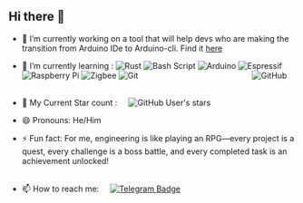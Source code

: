 ## Hi there 👋

- 🔭 I’m currently working on a tool that will help devs who are making the transition from Arduino IDe to Arduino-cli. Find it [here](https://github.com/Vaishnav-Sabari-Girish/arduino-cli-interactive/)
- 🌱 I’m currently learning :  ![Rust](https://img.shields.io/badge/rust-%23000000.svg?style=for-the-badge&logo=rust&logoColor=white)  ![Bash Script](https://img.shields.io/badge/bash_script-%23121011.svg?style=for-the-badge&logo=gnu-bash&logoColor=white)  ![Arduino](https://img.shields.io/badge/-Arduino-00979D?style=for-the-badge&logo=Arduino&logoColor=white)  ![Espressif](https://img.shields.io/badge/espressif-E7352C.svg?style=for-the-badge&logo=espressif&logoColor=white)  ![Raspberry Pi](https://img.shields.io/badge/-Raspberry_Pi-C51A4A?style=for-the-badge&logo=Raspberry-Pi)   ![Zigbee](https://img.shields.io/badge/zigbee-%23EB0443.svg?style=for-the-badge&logo=zigbee&logoColor=white)  ![Git](https://img.shields.io/badge/git-%23F05033.svg?style=for-the-badge&logo=git&logoColor=white) &nbsp; &nbsp; &nbsp; &nbsp; &nbsp; &nbsp;&nbsp; &nbsp;&nbsp; &nbsp;&nbsp; &nbsp; &nbsp; &nbsp;&nbsp; &nbsp;&nbsp; &nbsp;&nbsp; &nbsp;&nbsp; &nbsp;&nbsp; &nbsp;&nbsp; &nbsp;&nbsp; &nbsp; &nbsp; &nbsp; ![GitHub](https://img.shields.io/badge/github-%23121011.svg?style=for-the-badge&logo=github&logoColor=white)  <br> <br>

- 🌟 My Current Star count : &nbsp; &nbsp;  ![GitHub User's stars](https://img.shields.io/github/stars/Vaishnav-Sabari-Girish)

- 😄 Pronouns: He/Him
- ⚡ Fun fact: For me, engineering is like playing an RPG—every project is a  quest, every challenge is a boss battle, and every completed task is an achievement unlocked! <br><br>

- 📫 How to reach me: &nbsp; &nbsp;  <a href="https://t.me/vaishnav_dev"><img src="https://img.shields.io/badge/Telegram-blue?style=for-the-badge&logo=telegram&logoColor=white" alt="Telegram Badge"/></a> &nbsp; &nbsp; 
